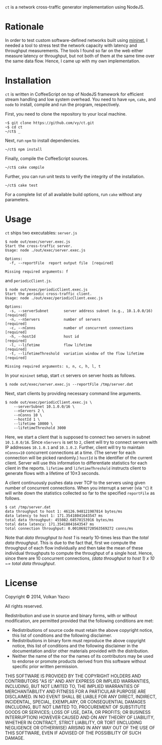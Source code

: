 `ct` is a network cross-traffic generator implementation using NodeJS.

Rationale
=========

In order to test custom software-defined networks built using [mininet](http://www.mininet.org/), I needed a tool to stress test the network capacity with latency and throughput measurements. The tools I found so far on the web either measure latency or throughput, but not both of them at the same time over the same data flow. Hence, I came up with my own implementation.

Installation
============

`ct` is written in CoffeeScript on top of NodeJS framework for efficient stream handling and low system overhead. You need to have `npm`, `cake`, and `node` to install, compile and run the program, respectively.

First, you need to clone the repository to your local machine.

	~$ git clone https://github.com/vy/ct.git
	~$ cd ct
	~/ct$ _

Next, run `npm` to install dependencies.

	~/ct$ npm install

Finally, compile the CoffeeScript sources.

	~/ct$ cake compile

Further, you can run unit tests to verify the integrity of the installation.

	~/ct$ cake test

For a complete list of all available build options, run `cake` without any parameters.

Usage
=====

`ct` ships two executables: `server.js`

	$ node out/exec/server.exec.js
	Start the cross-traffic server.
	Usage: node ./out/exec/server.exec.js

	Options:
	  -f, --reportFile  report output file  [required]

	Missing required arguments: f

and `periodicClient.js`.

	$ node out/exec/periodicClient.exec.js
	Start the periodic cross-traffic client.
	Usage: node ./out/exec/periodicClient.exec.js

	Options:
	  -s, --serverSubnet       server address subnet (e.g., 10.1.0.0/16)  [required]
	  -n, --nServers           number of servers                          [required]
	  -c, --nConns             number of concurrent connections           [required]
	  -h, --hostId             host id                                    [required]
	  -l, --lifetime           flow lifetime                              [required]
	  -t, --lifetimeThreshold  variation window of the flow lifetime      [required]

	Missing required arguments: s, n, c, h, l, t

In your `mininet` setup, start `ct` servers on server hosts as follows.

	$ node out/exec/server.exec.js --reportFile /tmp/server.dat

Next, start clients by providing necessary command line arguments.

	$ node out/exec/periodicClient.exec.js \
		--serverSubnet 10.1.0.0/16 \
		--nServers 2 \
		--nConns 10 \
		--hostId 1 \
		--lifetime 10000 \
		--lifetimeThreshold 3000

Here, we start a client that is supposed to connect two servers in subnet `10.1.0.0/16`. Since `nServers` is set to `2`, client will try to connect servers with IP addresses `10.1.0.1` and `10.1.0.2`. Further, client will try to maintain `nConns=10` concurrent connections at a time. (The server for each connection will be picked randomly.) `hostId` is the identifier of the current client. Server will use this information to differentiate statistics for each client in the reports. `lifetime` and `lifetimeThreshold` instructs client to generate flows with a lifetime of 10±3 seconds.

A client continuously pushes data over TCP to the servers using given number of concurrent connections. When you interrupt a server (via `^C`) it will write down the statistics collected so far to the specified `reportFile` as follows.

	$ cat /tmp/server.dat
	data throughput to host 1: 46126.948121987814 bytes/ms
	data latency to host 1: 171.35418041643547 ms
	total data throughput: 455082.68570153916 bytes/ms
	total data latency: 171.35418041643547 ms
	total connection throughput: 0.0010692720563569272 conns/ms

Note that *data throughput to host 1* is nearly 10-times less than the *total data throughput*. This is due to the fact that, first we compute the throughput of each flow individually and then take the mean of these individual throughputs to compute the throughput of a single host. Hence, since there are 10 concurrent connections, *(data throughput to host 1) x 10 ~= total data throughput*.

License
=======

Copyright &copy; 2014, Volkan Yazıcı

All rights reserved.

Redistribution and use in source and binary forms, with or without modification, are permitted provided that the following conditions are met:

* Redistributions of source code must retain the above copyright notice, this list of conditions and the following disclaimer.
* Redistributions in binary form must reproduce the above copyright notice, this list of conditions and the following disclaimer in the documentation and/or other materials provided with the distribution.
* Neither the name of the <organization> nor the names of its contributors may be used to endorse or promote products derived from this software without specific prior written permission.

THIS SOFTWARE IS PROVIDED BY THE COPYRIGHT HOLDERS AND CONTRIBUTORS "AS IS" AND ANY EXPRESS OR IMPLIED WARRANTIES, INCLUDING, BUT NOT LIMITED TO, THE IMPLIED WARRANTIES OF MERCHANTABILITY AND FITNESS FOR A PARTICULAR PURPOSE ARE DISCLAIMED. IN NO EVENT SHALL <COPYRIGHT HOLDER> BE LIABLE FOR ANY DIRECT, INDIRECT, INCIDENTAL, SPECIAL, EXEMPLARY, OR CONSEQUENTIAL DAMAGES (INCLUDING, BUT NOT LIMITED TO, PROCUREMENT OF SUBSTITUTE GOODS OR SERVICES; LOSS OF USE, DATA, OR PROFITS; OR BUSINESS INTERRUPTION) HOWEVER CAUSED AND ON ANY THEORY OF LIABILITY, WHETHER IN CONTRACT, STRICT LIABILITY, OR TORT (INCLUDING NEGLIGENCE OR OTHERWISE) ARISING IN ANY WAY OUT OF THE USE OF THIS SOFTWARE, EVEN IF ADVISED OF THE POSSIBILITY OF SUCH DAMAGE.
